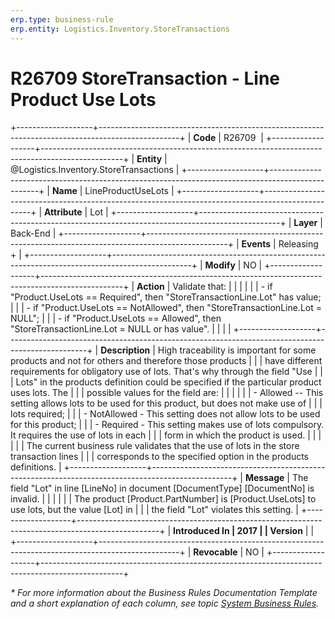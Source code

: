 ```yaml
---
erp.type: business-rule
erp.entity: Logistics.Inventory.StoreTransactions
---
```


# R26709 StoreTransaction - Line Product Use Lots
+-------------------+--------------------------------------------------------------------------------------------------+
| **Code**          | R26709                                                                                           |
+-------------------+--------------------------------------------------------------------------------------------------+
| **Entity**        | @Logistics.Inventory.StoreTransactions                                                           |
+-------------------+--------------------------------------------------------------------------------------------------+
| **Name**          | LineProductUseLots                                                                               |
+-------------------+--------------------------------------------------------------------------------------------------+
| **Attribute**     | Lot                                                                                              |
+-------------------+--------------------------------------------------------------------------------------------------+
| **Layer**         | Back-End                                                                                         |
+-------------------+--------------------------------------------------------------------------------------------------+
| **Events**        | Releasing +                                                                                      |
+-------------------+--------------------------------------------------------------------------------------------------+
| **Modify**        | NO                                                                                               |
+-------------------+--------------------------------------------------------------------------------------------------+
| **Action**        | Validate that:                                                                                   |
|                   |                                                                                                  |
|                   | -   if \"Product.UseLots == Required\", then \"StoreTransactionLine.Lot\" has value;             |
|                   | -   if \"Product.UseLots == NotAllowed\", then \"StoreTransactionLine.Lot = NULL\";              |
|                   | -   if \"Product.UseLots == Allowed\", then \"StoreTransactionLine.Lot = NULL or has value\".    |
|                   |                                                                                                  |
+-------------------+--------------------------------------------------------------------------------------------------+
| **Description**   | High traceability is important for some products and not for others and therefore those products |
|                   | have different requirements for obligatory use of lots. That's why through the field \"Use       |
|                   | Lots\" in the products definition could be specified if the particular product uses lots. The    |
|                   | possible values for the field are:                                                               |
|                   |                                                                                                  |
|                   | -   Allowed -- This setting allows lots to be used for this product, but does not make use of    |
|                   |     lots required;                                                                               |
|                   | -   NotAllowed - This setting does not allow lots to be used for this product;                   |
|                   | -   Required - This setting makes use of lots compulsory. It requires the use of lots in each    |
|                   |     form in which the product is used.                                                           |
|                   |                                                                                                  |
|                   | The current business rule validates that the use of lots in the store transaction lines          |
|                   | corresponds to the specified option in the products definitions.                                 |
+-------------------+--------------------------------------------------------------------------------------------------+
| **Message**       | The field \"Lot\" in line \[LineNo\] in document \[DocumentType\] \[DocumentNo\] is invalid.     |
|                   |                                                                                                  |
|                   | The product \[Product.PartNumber\] is \[Product.UseLots\] to use lots, but the value \[Lot\] in  |
|                   | the field \"Lot\" violates this setting.                                                         |
+-------------------+--------------------------------------------------------------------------------------------------+
| **Introduced In   | 2017                                                                                             |
| Version**         |                                                                                                  |
+-------------------+--------------------------------------------------------------------------------------------------+
| **Revocable**     | NO                                                                                               |
+-------------------+--------------------------------------------------------------------------------------------------+

*\* For more information about the Business Rules Documentation Template and a short explanation of each column, see
topic [System Business Rules](../templates/template-description-system-business-rules.md).*
